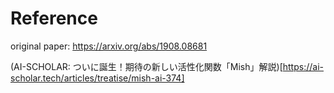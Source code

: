 # Reference

original paper: https://arxiv.org/abs/1908.08681

(AI-SCHOLAR: ついに誕生！期待の新しい活性化関数「Mish」解説)[https://ai-scholar.tech/articles/treatise/mish-ai-374]